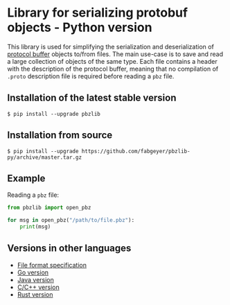 # Library for serializing protobuf objects - Python version

This library is used for simplifying the serialization and deserialization of [protocol buffer](https://developers.google.com/protocol-buffers/) objects to/from files.
The main use-case is to save and read a large collection of objects of the same type.
Each file contains a header with the description of the protocol buffer, meaning that no compilation of `.proto` description file is required before reading a `pbz` file.


## Installation of the latest stable version

```
$ pip install --upgrade pbzlib
```

## Installation from source

```
$ pip install --upgrade https://github.com/fabgeyer/pbzlib-py/archive/master.tar.gz
```

## Example

Reading a `pbz` file:

```python
from pbzlib import open_pbz

for msg in open_pbz("/path/to/file.pbz"):
	print(msg)
```


## Versions in other languages

- [File format specification](https://github.com/fabgeyer/pbzlib-documentation)
- [Go version](https://github.com/fabgeyer/pbzlib-go)
- [Java version](https://github.com/fabgeyer/pbzlib-java)
- [C/C++ version](https://github.com/fabgeyer/pbzlib-c-cpp)
- [Rust version](https://github.com/fabgeyer/pbzlib-rs)
